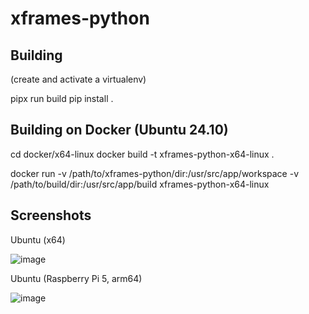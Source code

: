 # xframes-python

## Building

(create and activate a virtualenv)

pipx run build
pip install .

## Building on Docker (Ubuntu 24.10)

cd docker/x64-linux
docker build -t xframes-python-x64-linux .

docker run -v /path/to/xframes-python/dir:/usr/src/app/workspace -v /path/to/build/dir:/usr/src/app/build xframes-python-x64-linux

## Screenshots

Ubuntu (x64)

![image](https://github.com/user-attachments/assets/2954191c-4dd9-444d-97e6-fa89ea4a8284)

Ubuntu (Raspberry Pi 5, arm64)

![image](https://github.com/user-attachments/assets/04dc7bad-2701-4280-a836-88eb4d1b5991)

